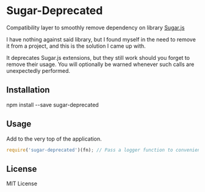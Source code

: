 # Sugar-Deprecated

Compatibility layer to smoothly remove dependency on library [Sugar.js][1]

I have nothing against said library, but I found myself in the need to remove it from a project,
and this is the solution I came up with.

It deprecates Sugar.js extensions, but they still work should you forget to remove their usage.
You will optionally be warned whenever such calls are unexpectedly performed.

  [1]: https://github.com/andrewplummer/Sugar

## Installation

npm install --save sugar-deprecated

## Usage

Add to the very top of the application.

```javascript
require('sugar-deprecated')(fn); // Pass a logger function to convenience.
```

## License

MIT License
